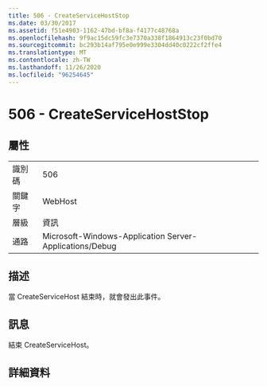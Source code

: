 ```yaml
---
title: 506 - CreateServiceHostStop
ms.date: 03/30/2017
ms.assetid: f51e4903-1162-47bd-bf8a-f4177c48768a
ms.openlocfilehash: 9f9ac15dc59fc3e7370a338f1864913c23f0bd70
ms.sourcegitcommit: bc293b14af795e0e999e3304dd40c0222cf2ffe4
ms.translationtype: MT
ms.contentlocale: zh-TW
ms.lasthandoff: 11/26/2020
ms.locfileid: "96254645"
---
```

# <a name="506---createservicehoststop"></a>506 - CreateServiceHostStop

## <a name="properties"></a>屬性  
  
|||  
|-|-|  
|識別碼|506|  
|關鍵字|WebHost|  
|層級|資訊|  
|通路|Microsoft-Windows-Application Server-Applications/Debug|  
  
## <a name="description"></a>描述  

 當 CreateServiceHost 結束時，就會發出此事件。  
  
## <a name="message"></a>訊息  

 結束 CreateServiceHost。  
  
## <a name="details"></a>詳細資料
